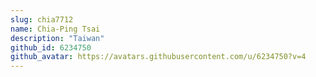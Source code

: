 ```yaml
---
slug: chia7712
name: Chia-Ping Tsai
description: "Taiwan"
github_id: 6234750
github_avatar: https://avatars.githubusercontent.com/u/6234750?v=4
---
```


